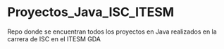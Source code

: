 # Proyectos_Java_ISC_ITESM
Repo donde se encuentran todos los proyectos en Java realizados en la carrera de ISC en el ITESM GDA
